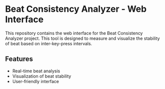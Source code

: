 # Beat Consistency Analyzer - Web Interface

This repository contains the web interface for the Beat Consistency Analyzer project. This tool is designed to measure and visualize the stability of beat based on inter-key-press intervals.

## Features

*   Real-time beat analysis
*   Visualization of beat stability
*   User-friendly interface

